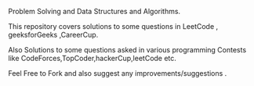 Problem Solving and Data Structures and Algorithms.

This repository covers solutions to some questions in LeetCode , geeksforGeeks ,CareerCup.

Also Solutions to some questions asked in various programming Contests like CodeForces,TopCoder,hackerCup,leetCode etc.

Feel Free to Fork and also suggest any improvements/suggestions .
